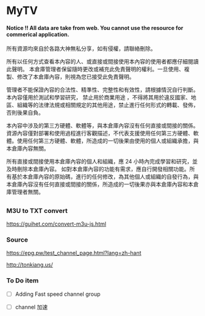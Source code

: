 # MyTV

                 
#### Notice !!  All data are take from web. You cannot use the resource for commerical application.
所有資源均來自於各路大神無私分享，如有侵權，請聯絡刪除。

所有以任何方式查看本內容的人、或直接或間接使用本內容的使用者都應仔細閱讀此聲明。
本倉庫管理者保留隨時更改或補充此免責聲明的權利。一旦使用、複製、修改了本倉庫內容，則視為您已接受此免責聲明。

管理者不能保證內容的合法性、精準性、完整性和有效性，請根據情況自行判斷。
本內容僅用於測試和學習研究， 禁止用於商業用途 ，不得將其用於違反國家、地區、組織等的法律法規或相關規定的其他用途，禁止進行任何形式的轉載、發佈，否則後果自負。

本內容中涉及的第三方硬體、軟體等，與本倉庫內容沒有任何直接或間接的關係。
資源內容僅對部署和使用過程進行客觀描述，不代表支援使用任何第三方硬體、軟體。使用任何第三方硬體、軟體，所造成的一切後果由使用的個人或組織承擔，與本倉庫內容無關。

所有直接或間接使用本倉庫內容的個人和組織，應 24 小時內完成學習和研究，並及時刪除本倉庫內容。
如對本倉庫內容的功能有需求，應自行開發相關功能。所有基於本倉庫內容的原始碼，進行的任何修改，為其他個人或組織的自發行為，與本倉庫內容沒有任何直接或間接的關係，所造成的一切後果亦與本倉庫內容和本倉庫管理者無關。

##
### M3U to TXT convert
https://guihet.com/convert-m3u-js.html
  
### Source 
https://epg.pw/test_channel_page.html?lang=zh-hant

http://tonkiang.us/
    

    
### To Do item
- [ ] Adding Fast speed channel group
- [ ] channel 加速




